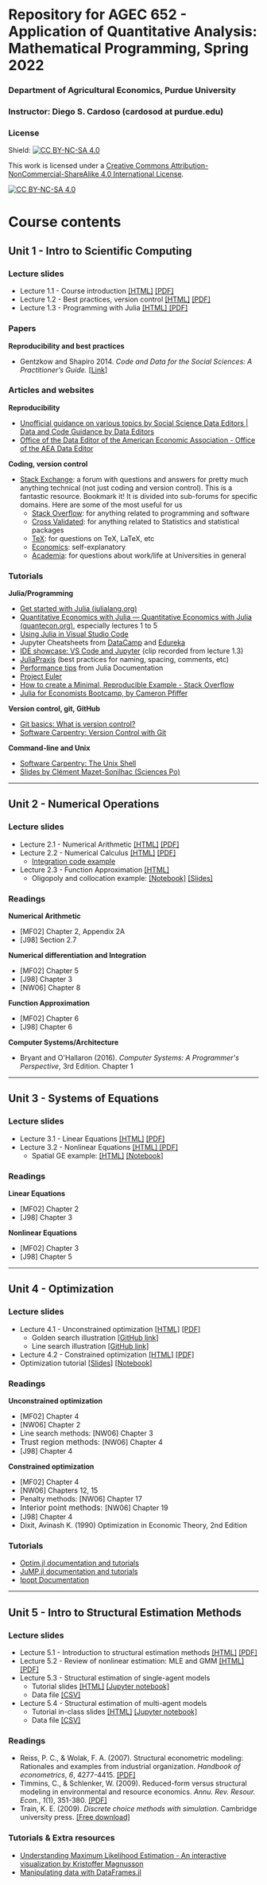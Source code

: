 # Repository for AGEC 652 - Application of Quantitative Analysis: Mathematical Programming, Spring 2022
### Department of Agricultural Economics, Purdue University
### Instructor: Diego S. Cardoso (cardosod at purdue.edu)

### License

Shield: [![CC BY-NC-SA 4.0][cc-by-nc-sa-shield]][cc-by-nc-sa]

This work is licensed under a
[Creative Commons Attribution-NonCommercial-ShareAlike 4.0 International License][cc-by-nc-sa].

[![CC BY-NC-SA 4.0][cc-by-nc-sa-image]][cc-by-nc-sa]

[cc-by-nc-sa]: http://creativecommons.org/licenses/by-nc-sa/4.0/
[cc-by-nc-sa-image]: https://licensebuttons.net/l/by-nc-sa/4.0/88x31.png
[cc-by-nc-sa-shield]: https://img.shields.io/badge/License-CC%20BY--NC--SA%204.0-lightgrey.svg


# Course contents

## Unit 1 - Intro to Scientific Computing

<h3><strong>Lecture slides</strong></h3>
<ul>
<li>Lecture 1.1 - Course introduction <a rel="noopener" href="https://rawcdn.githack.com/PurdueAGEC652/Spring2022/cd0f50b1dbda7e46bf726fb9cf01546f7ab955ef/materials/slides/lecture_1_1/1_1_course_intro.html">[HTML]</a> <a rel="noopener" href="https://github.com/PurdueAGEC652/Spring2022/raw/main/materials/slides/lecture_1_1/AGEC%20652%20-%20Lecture%201.1.pdf">[PDF]</a></li>
<li>Lecture 1.2 - Best practices, version control <a rel="noopener" href="https://rawcdn.githack.com/PurdueAGEC652/Spring2022/cd0f50b1dbda7e46bf726fb9cf01546f7ab955ef/materials/slides/lecture_1_2/1_2_reproducibilidy_version_control.html">[HTML]</a> <a rel="noopener" href="https://github.com/PurdueAGEC652/Spring2022/raw/main/materials/slides/lecture_1_2/AGEC%20652%20-%20Lecture%201.2.pdf" target="_self">[PDF]</a></li>
<li>Lecture 1.3 - Programming with Julia <a rel="noopener" href="https://rawcdn.githack.com/PurdueAGEC652/Spring2022/65103738f8375abad82715d4926943fcae469d41/materials/slides/lecture_1_3/1_3_julia.html">[HTML]</a><a rel="noopener" href="https://github.com/PurdueAGEC652/Spring2022/raw/main/materials/slides/lecture_1_3/AGEC%20652%20-%20Lecture%201.3.pdf"> [PDF]</a></li>
</ul>

<h3><strong>Papers</strong></h3>
<p><strong>Reproducibility and best practices</strong></p>
<ul>
<li>Gentzkow and Shapiro 2014. <em>Code and Data for the Social Sciences: A Practitioner’s Guide.</em> <a rel="noopener" href="https://web.stanford.edu/~gentzkow/research/CodeAndData.pdf">[Link]</a>&nbsp;</li>
</ul>

<h3><strong>Articles and websites</strong></h3>
<p><strong>Reproducibility</strong></p>
<ul>
<li><a rel="noopener" href="https://social-science-data-editors.github.io/guidance/">Unofficial guidance on various topics by Social Science Data Editors | Data and Code Guidance by Data Editors</a></li>
<li><a rel="noopener" href="https://aeadataeditor.github.io/">Office of the Data Editor of the American Economic Association - Office of the AEA Data Editor</a></li>
</ul>
<p><strong>Coding, version control</strong></p>
<ul>
<li><a rel="noopener" href="https://stackexchange.com/">Stack Exchange</a>: a forum with questions and answers for pretty much anything technical (not just coding and version control). This is a fantastic resource. Bookmark it! It is divided into sub-forums for specific domains. Here are some of the most useful for us
<ul>
<li><a rel="noopener" href="https://stackoverflow.com/">Stack Overflow</a>: for anything related to programming and software</li>
<li><a rel="noopener" href="https://stats.stackexchange.com/">Cross Validated</a>: for anything related to Statistics and statistical packages</li>
<li><a rel="noopener" href="https://tex.stackexchange.com/">TeX</a>: for questions on TeX, LaTeX, etc</li>
<li><a rel="noopener" href="https://economics.stackexchange.com/">Economics</a>: self-explanatory</li>
<li><a rel="noopener" href="https://academia.stackexchange.com/">Academia</a>: for questions about work/life at Universities in general</li>
</ul>
</li>
</ul>

<h3><strong>Tutorials</strong></h3>
<p><strong>Julia/Programming</strong></p>
<ul>
<li><a rel="noopener" href="https://julialang.org/learning/">Get started with Julia (julialang.org)</a></li>
<li><a rel="noopener" href="https://julia.quantecon.org/intro.html">Quantitative Economics with Julia — Quantitative Economics with Julia (quantecon.org)</a>, especially lectures 1 to 5</li>
<li><a rel="noopener" href="https://code.visualstudio.com/docs/languages/julia">Using Julia in Visual Studio Code</a></li>
<li>Jupyter Cheatsheets from <a rel="noopener" href="/d2l/common/dialogs/quickLink/quickLink.d2l?ou={orgUnitId}&amp;type=coursefile&amp;fileId=DataCamp_Jupyter_Cheatsheet.pdf" target="_self">DataCamp</a> and <a rel="noopener" href="/d2l/common/dialogs/quickLink/quickLink.d2l?ou={orgUnitId}&amp;type=coursefile&amp;fileId=Jupyter_Notebook_CheatSheet_Edureka.pdf" target="_self">Edureka</a></li>
<li><a rel="noopener" href="https://mediaspace.itap.purdue.edu/media/AGEC+652+-+Jan+20%2C+2022A+IDE+showcase/1_zggt50kt">IDE showcase: VS Code and Jupyter</a> (clip recorded from lecture 1.3)</li>
<li><a rel="noopener" target="_blank" href="https://github.com/JuliaPraxis">JuliaPraxis</a> (best practices for naming, spacing, comments, etc)</li>
<li><a rel="noopener" target="_blank" href="https://docs.julialang.org/en/v1/manual/performance-tips">Performance tips</a>&nbsp;from Julia Documentation</li>
<li><a rel="noopener" href="https://projecteuler.net/">Project Euler</a></li>
<li><a rel="noopener" href="https://stackoverflow.com/help/minimal-reproducible-example">How to create a Minimal, Reproducible Example - Stack Overflow</a></li>
<li><a rel="noopener" href="https://github.com/cpfiffer/julia-bootcamp-2022">Julia for Economists Bootcamp, by Cameron Pfiffer</a></li>
</ul>
<p><strong>Version control, git, GitHub</strong></p>
<ul>
<li><a rel="noopener" href="http://git-scm.com/video/what-is-version-control">Git basics: What is version control?</a></li>
<li><a rel="noopener" href="https://swcarpentry.github.io/git-novice/">Software Carpentry: Version Control with Git</a></li>
</ul>
<p><strong>Command-line and Unix</strong></p>
<ul>
<li><a rel="noopener" href="https://swcarpentry.github.io/shell-novice/">Software Carpentry: The Unix Shell</a><strong><a rel="noopener" href="https://swcarpentry.github.io/shell-novice/"></a></strong></li>
<li><strong><a rel="noopener" href="https://github.com/CMS27/IP2019/blob/master/Lectures/IP_UnixShell_S23.pdf"></a></strong><a rel="noopener" href="https://github.com/CMS27/IP2019/blob/master/Lectures/IP_UnixShell_S23.pdf">Slides by Clément Mazet-Sonilhac (Sciences Po)</a></li>
</ul>
<p></p>

<hr>

## Unit 2 - Numerical Operations

<h3><strong>Lecture slides</strong></h3>
<ul>
<li>Lecture 2.1 - Numerical Arithmetic <a rel="noopener" href="https://rawcdn.githack.com/PurdueAGEC652/Spring2022/165d674eaf8dddf8b1895325b9365e3c30b6e883/materials/slides/lecture_2_1/2_1_numerical_arithmetic.html">[HTML]</a> <a rel="noopener" href="https://github.com/PurdueAGEC652/Spring2022/raw/main/materials/slides/lecture_2_1/AGEC%20652%20-%20Lecture%202.1.pdf">[PDF]</a></li>
<li>Lecture 2.2 - Numerical Calculus <a rel="noopener" href="https://rawcdn.githack.com/PurdueAGEC652/Spring2022/182249cf19e8b563ef9cb4ac0c11b9e91318d00d/materials/slides/lecture_2_2/2_2_numerical_calculus.html">[HTML]</a> <a rel="noopener" href="https://github.com/PurdueAGEC652/Spring2022/raw/main/materials/slides/lecture_2_2/AGEC%20652%20-%20Lecture%202.2.pdf">[PDF]</a> <a rel="noopener" href="/d2l/common/dialogs/quickLink/quickLink.d2l?ou={orgUnitId}&amp;type=lti&amp;rcode=354644E0-4CD8-419D-A32F-4E78D8778E5C-4559150&amp;srcou=454497" target="_blank"></a>
<ul>
<li><a rel="noopener" href="https://github.com/PurdueAGEC652/Spring2022/blob/main/materials/code_examples/2_2_quantecon_integration.jl">Integration code example</a></li>
</ul>
</li>
<li>Lecture 2.3 - Function Approximation <a rel="noopener" href="https://rawcdn.githack.com/PurdueAGEC652/Spring2022/7bcca86fffc3bb24aac96892b83feaeea7aea65b/materials/slides/lecture_2_3/2_3_function_approximation.html">[HTML]</a>
<ul>
<li>Oligopoly and collocation example: <a rel="noopener" href="https://raw.githubusercontent.com/PurdueAGEC652/Spring2022/main/materials/code_examples/2_3_collocation.ipynb">[Notebook]</a> <a rel="noopener" href="https://rawcdn.githack.com/PurdueAGEC652/Spring2022/2a3e6792e425789313e9dcdcdfcd0ae328a53d46/materials/code_examples/2_3_collocation_slides.html">[Slides]</a></li>
</ul>
</li>
</ul>

<h3><strong>Readings</strong></h3>
<p><strong>Numerical Arithmetic</strong></p>
<ul>
<li>[MF02] Chapter 2, Appendix 2A&nbsp;</li>
<li>[J98] Section 2.7</li>
</ul>
<p><strong>Numerical differentiation and Integration</strong></p>
<ul>
<li>[MF02] Chapter 5</li>
<li>[J98] Chapter 3</li>
<li>[NW06] Chapter 8</li>
</ul>
<p><strong>Function Approximation</strong></p>
<ul>
<li>[MF02] Chapter 6</li>
<li>[J98] Chapter 6</li>
</ul>
<p><strong>Computer Systems/Architecture</strong></p>
<ul>
<li>Bryant and O'Hallaron (2016). <em>Computer Systems: A Programmer's Perspective</em>, 3rd Edition. Chapter 1</li>
</ul>
<ul></ul>

<hr>

## Unit 3 - Systems of Equations

<h3><strong>Lecture slides</strong></h3>
<ul>
<li>Lecture 3.1 - Linear Equations <a rel="noopener" href="https://rawcdn.githack.com/PurdueAGEC652/Spring2022/ce76b226648b7c78d8161780148a220a64a8738b/materials/slides/lecture_3_1/3_1_linear_equations.html">[HTML]</a> <a rel="noopener" href="https://github.com/PurdueAGEC652/Spring2022/raw/main/materials/slides/lecture_3_1/AGEC%20652%20-%20Lecture%203.1.pdf">[PDF]</a><a rel="noopener" href="https://github.com/PurdueAGEC652/Spring2022/blob/main/materials/code_examples/2_2_quantecon_integration.jl"></a></li>
<li>Lecture 3.2 - Nonlinear Equations <a rel="noopener" href="https://rawcdn.githack.com/PurdueAGEC652/Spring2022/29538950e6d5e1695111447b8cc89d0e19f8ca36/materials/slides/lecture_3_2/3_2_nonlinear_equations.html">[HTML]</a><a rel="noopener" href="https://github.com/PurdueAGEC652/Spring2022/raw/main/materials/slides/lecture_3_2/AGEC%20652%20-%20Lecture%203.2.pdf"> [PDF]</a><a rel="noopener" href="https://rawcdn.githack.com/PurdueAGEC652/Spring2022/f9a42fe56d471b9b72fc69394dc56be7374bbc44/materials/slides/lecture_3_2/3_2_nonlinear_equations.html"></a>
<ul>
<li>Spatial GE example: <a rel="noopener" href="https://rawcdn.githack.com/PurdueAGEC652/Spring2022/29538950e6d5e1695111447b8cc89d0e19f8ca36/materials/code_examples/3_2_spatial_GE.slides.html">[HTML]</a> <a rel="noopener" href="https://raw.githubusercontent.com/PurdueAGEC652/Spring2022/main/materials/code_examples/3_2_spatial_GE.ipynb">[Notebook]</a>&nbsp;</li>
</ul>
</li>
</ul>

<h3><strong>Readings</strong></h3>
<p><strong>Linear Equations</strong></p>
<ul>
<li>[MF02] Chapter 2</li>
<li>[J98] Chapter 3</li>
</ul>
<p><strong>Nonlinear Equations</strong></p>
<ul>
<li>[MF02] Chapter 3</li>
<li>[J98] Chapter 5</li>
</ul>

<hr>

## Unit 4 - Optimization

<h3><strong>Lecture slides</strong></h3>
<ul>
<li>Lecture 4.1 - Unconstrained optimization <a rel="noopener" href="https://rawcdn.githack.com/PurdueAGEC652/Spring2022/a5eeddb25a29326cae7061a23b9ab1b2fdef8ad4/materials/slides/lecture_4_1/4_1_unconstrained_optimization.html">[HTML]</a> <a rel="noopener" href="https://github.com/PurdueAGEC652/Spring2022/raw/main/materials/slides/lecture_4_1/AGEC%20652%20-%20Lecture%204.1.pdf">[PDF]</a>
<ul>
<li>Golden search illustration <a rel="noopener" href="https://github.com/PurdueAGEC652/Spring2022/blob/main/materials/code_examples/4_1_golden_search_illustration.jl">[GitHub link]</a></li>
<li>Line search illustration <a rel="noopener" href="https://github.com/PurdueAGEC652/Spring2022/blob/main/materials/code_examples/4_1_line_search_optim.jl">[GitHub link]</a></li>
</ul>
</li>
<li>Lecture 4.2 - Constrained optimization <a rel="noopener" href="https://rawcdn.githack.com/PurdueAGEC652/Spring2022/36188750c33089ec0e12eb720f2255dd13cdf518/materials/slides/lecture_4_2/4_2_constrained_optimization.html">[HTML]</a> <a rel="noopener" href="https://github.com/PurdueAGEC652/Spring2022/raw/main/materials/slides/lecture_4_2/AGEC%20652%20-%20Lecture%204.2.pdf">[PDF]</a></li>
<li>Optimization tutorial <a rel="noopener" href="https://rawcdn.githack.com/PurdueAGEC652/Spring2022/4e73c27196a5f4f21c3c4fe574e13e0c0ba60534/materials/code_examples/4_2_optimization_slides.html#/">[Slides]</a> <a rel="noopener" href="https://github.com/PurdueAGEC652/Spring2022/blob/main/materials/code_examples/4_2_optimization.ipynb">[Notebook]</a></li>
</ul>

<h3><strong>Readings</strong></h3>
<p><strong>Unconstrained optimization</strong></p>
<ul>
<li>[MF02] Chapter 4</li>
<li>[NW06] Chapter 2</li>
<li>Line search methods:&nbsp;[NW06] Chapter 3</li>
<li><span style="font-size: 0.95rem; letter-spacing: 0.01rem;">Trust region methods:&nbsp;</span>[NW06] Chapter 4</li>
<li>[J98] Chapter 4</li>
</ul>
<p><strong>Constrained optimization</strong></p>
<ul>
<li>[MF02] Chapter 4</li>
<li>[NW06] Chapters 12, 15</li>
<li>Penalty methods: [NW06] Chapter 17</li>
<li><span style="font-size: 0.95rem; letter-spacing: 0.01rem;">Interior point methods: </span>[NW06] Chapter 19</li>
<li>[J98] Chapter 4</li>
<li>Dixit, Avinash K. (1990) Optimization in Economic Theory, 2nd Edition</li>
</ul>

<h3><strong>Tutorials</strong></h3>
<ul>
<li><a rel="noopener" href="https://julianlsolvers.github.io/Optim.jl/stable/">Optim.jl documentation and tutorials</a></li>
<li><a rel="noopener" href="https://jump.dev/">JuMP.jl documentation and tutorials</a></li>
<li><a rel="noopener" href="https://coin-or.github.io/Ipopt/index.html">Ipopt Documentation</a></li>
</ul>

<hr>

## Unit 5 - Intro to Structural Estimation Methods

<h3><strong>Lecture slides</strong></h3>
<ul>
<li>Lecture 5.1 - Introduction to structural estimation methods <a rel="noopener" href="https://rawcdn.githack.com/PurdueAGEC652/Spring2022/dfded3a80d78c58bb95ca371efc00c14f459012e/materials/slides/lecture_5_1/5_1_Intro_Structural_estimation.html">[HTML]</a> <a rel="noopener" href="https://github.com/PurdueAGEC652/Spring2022/raw/main/materials/slides/lecture_5_1/AGEC%20652%20-%20Lecture%205.1.pdf">[PDF]</a></li>
<li>Lecture 5.2 - Review of nonlinear estimation: MLE and GMM <a rel="noopener" href="https://rawcdn.githack.com/PurdueAGEC652/Spring2022/cd8bf5f9248becf4e46b8f3df0c58b746c9cb8bd/materials/slides/lecture_5_2/5_2_Estimation-review.html">[HTML]</a> <a rel="noopener" href="https://github.com/PurdueAGEC652/Spring2022/raw/main/materials/slides/lecture_5_2/AGEC%20652%20-%20Lecture%205.2.pdf">[PDF]</a></li>
<li>Lecture 5.3 - Structural estimation of single-agent models
<ul>
<li>Tutorial slides <a rel="noopener" href="https://rawcdn.githack.com/PurdueAGEC652/Spring2022/cd8bf5f9248becf4e46b8f3df0c58b746c9cb8bd/materials/code_examples/5_3_single_agent.slides.html">[HTML]</a> <a rel="noopener" href="https://github.com/PurdueAGEC652/Spring2022/blob/main/materials/code_examples/5_3_single_agent.ipynb">[Jupyter notebook]</a></li>
<li>Data file <a rel="noopener" href="https://raw.githubusercontent.com/PurdueAGEC652/Spring2022/main/materials/code_examples/labor_supply.csv">[CSV]</a></li>
</ul>
</li>
<li>Lecture 5.4 - Structural estimation of multi-agent models
<ul>
<li>Tutorial in-class slides <a rel="noopener" href="https://rawcdn.githack.com/PurdueAGEC652/Spring2022/2d354946da0b94c75600fdd3f78ad36c45947bb8/materials/code_examples/5_4_multi_agent.slides.html">[HTML]</a> <a rel="noopener" href="https://github.com/PurdueAGEC652/Spring2022/blob/main/materials/code_examples/5_4_multi_agent.ipynb">[Jupyter notebook]</a></li>
<li>Data file <a rel="noopener" href="https://rawcdn.githack.com/PurdueAGEC652/Spring2022/00c389845b5a64ff9daa77eee8720d21660bbe69/materials/code_examples/shares_data.csv">[CSV]</a></li>
</ul>
</li>
</ul>

<h3><strong>Readings</strong></h3>
<ul></ul>
<ul>
<li>Reiss, P. C., &amp; Wolak, F. A. (2007). Structural econometric modeling: Rationales and examples from industrial organization.&nbsp;<em>Handbook of econometrics</em>,&nbsp;<em>6</em>, 4277-4415. <a rel="noopener" href="/d2l/common/dialogs/quickLink/quickLink.d2l?ou={orgUnitId}&amp;type=coursefile&amp;fileId=Reiss_Wolak_2007_Structural_Econometric_Modeling.pdf" target="_self">[PDF]</a></li>
<li>Timmins, C., &amp; Schlenker, W. (2009). Reduced-form versus structural modeling in environmental and resource economics.&nbsp;<em>Annu. Rev. Resour. Econ.</em>,&nbsp;<em>1</em>(1), 351-380. <a rel="noopener" href="/d2l/common/dialogs/quickLink/quickLink.d2l?ou={orgUnitId}&amp;type=coursefile&amp;fileId=Timmins_Schlenker_2009_Reduced_form_vs_Structural.pdf" target="_self">[PDF]</a></li>
<li>Train, K. E. (2009).&nbsp;<em>Discrete choice methods with simulation</em>. Cambridge university press. <a rel="noopener" href="https://eml.berkeley.edu/books/choice2.html">[Free download]</a></li>
</ul>

<h3><strong>Tutorials &amp; Extra resources</strong></h3>
<ul>
<li><a rel="noopener" href="https://rpsychologist.com/likelihood/">Understanding Maximum Likelihood Estimation - An interactive visualization by Kristoffer Magnusson</a></li>
<li><a rel="noopener" href="https://julia.school/julia/dataframes">Manipulating data with DataFrames.jl</a></li>
</ul>
